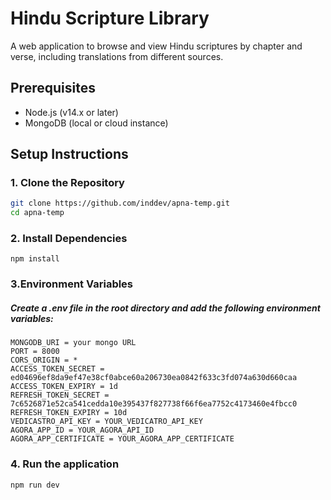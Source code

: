 # Hindu Scripture Library

A web application to browse and view Hindu scriptures by chapter and verse, including translations from different sources.


## Prerequisites

- Node.js (v14.x or later)
- MongoDB (local or cloud instance)

## Setup Instructions

### 1. Clone the Repository

```bash
git clone https://github.com/inddev/apna-temp.git
cd apna-temp
```
### 2. Install Dependencies
```
npm install
```
### 3.Environment Variables
##### Create a .env file in the root directory and add the following environment variables:

```
MONGODB_URI = your mongo URL
PORT = 8000
CORS_ORIGIN = *
ACCESS_TOKEN_SECRET = ed04696ef8da9ef47e38cf0abce60a206730ea0842f633c3fd074a630d660caa
ACCESS_TOKEN_EXPIRY = 1d
REFRESH_TOKEN_SECRET = 7c6526871e52ca541cedda10e395437f827738f66f6ea7752c4173460e4fbcc0
REFRESH_TOKEN_EXPIRY = 10d 
VEDICASTRO_API_KEY = YOUR_VEDICATRO_API_KEY
AGORA_APP_ID = YOUR_AGORA_API_ID
AGORA_APP_CERTIFICATE = YOUR_AGORA_APP_CERTIFICATE
```
### 4. Run the application
```
npm run dev
```